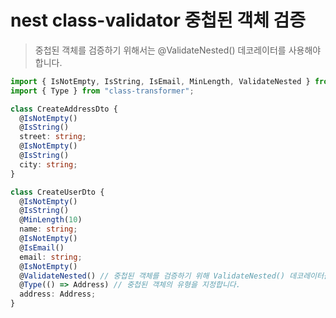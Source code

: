 # nest class-validator 중첩된 객체 검증

> 중첩된 객체를 검증하기 위해서는 @ValidateNested() 데코레이터를 사용해야 합니다.

```ts
import { IsNotEmpty, IsString, IsEmail, MinLength, ValidateNested } from "class-validator";
import { Type } from "class-transformer";

class CreateAddressDto {
  @IsNotEmpty()
  @IsString()
  street: string;
  @IsNotEmpty()
  @IsString()
  city: string;
}

class CreateUserDto {
  @IsNotEmpty()
  @IsString()
  @MinLength(10)
  name: string;
  @IsNotEmpty()
  @IsEmail()
  email: string;
  @IsNotEmpty()
  @ValidateNested() // 중첩된 객체를 검증하기 위해 ValidateNested() 데코레이터를 사용합니다.
  @Type(() => Address) // 중첩된 객체의 유형을 지정합니다.
  address: Address;
}
```
